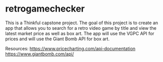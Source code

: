 # retrogamechecker

This is a Thinkful capstone project. The goal of this project is to create an app that allows you to search for a retro video game by title and view the latest market price as well as box art. The app will use the VGPC API for prices and will use the Giant Bomb API for box art.

Resources:
https://www.pricecharting.com/api-documentation
https://www.giantbomb.com/api/

